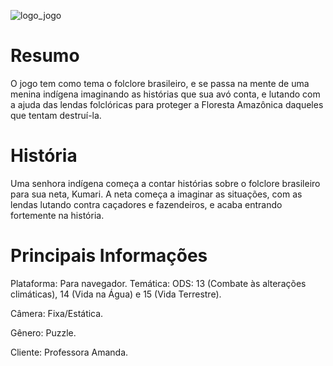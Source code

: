 ![logo_jogo](https://user-images.githubusercontent.com/60543170/122801619-bf3a5600-d29a-11eb-8669-8f70f881f59f.png)
# Resumo #
O jogo tem como tema o folclore brasileiro, e se passa na mente de uma menina indígena imaginando as histórias que sua avó conta, e lutando com a ajuda das lendas folclóricas para proteger a Floresta Amazônica daqueles que tentam destruí-la.
# História #
Uma senhora indígena começa a contar histórias sobre o folclore brasileiro para sua neta, Kumari. A neta começa a imaginar as situações, com as lendas lutando contra caçadores e fazendeiros, e acaba entrando fortemente na história.
# Principais Informações #
Plataforma: Para navegador.
Temática: ODS: 13 (Combate às alterações climáticas), 14 (Vida na Água) e 15 (Vida Terrestre).

Câmera: Fixa/Estática.

Gênero: Puzzle.

Cliente: Professora Amanda.
